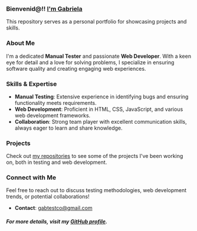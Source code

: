 ### Bienvenid@!! [I'm Gabriela](https://github.com/gabimin)
 
This repository serves as a personal portfolio for showcasing projects and skills.


### About Me

I'm a dedicated **Manual Tester** and passionate **Web Developer**. With a keen eye for detail and a love for solving problems, I specialize in ensuring software quality and creating engaging web experiences.


### Skills & Expertise

- **Manual Testing**: Extensive experience in identifying bugs and ensuring functionality meets requirements.
- **Web Development**: Proficient in HTML, CSS, JavaScript, and various web development frameworks.
- **Collaboration**: Strong team player with excellent communication skills, always eager to learn and share knowledge.


### Projects

Check out [my repositories]([http://example.com](https://github.com/gabimin?tab=repositories)) to see some of the projects I've been working on, both in testing and web development.


### Connect with Me

Feel free to reach out to discuss testing methodologies, web development trends, or potential collaborations!

- **Contact**: gabtestco@gmail.com



##### For more details, visit my [GitHub profile](https://github.com/gabimin).


